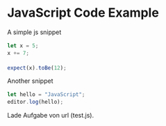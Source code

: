 # JavaScript Code Example

A simple js snippet

```js
let x = 5;
x += 7;

expect(x).toBe(12);
```

Another snippet

```js
let hello = "JavaScript";
editor.log(hello);
```

Lade Aufgabe von url <a data-action="html-editor" data-url="http://localhost:8080/dist/book/test.js" >(test.js)</a>.

<script type="module">
  import { init, openPreview, destroyAllTabs} from '../../lib/html-editor/html-editor.js'

  // add styles
  const styles = document.createElement("link")
  styles.href = "../../lib/html-editor/html-editor.css"
  styles.rel= "stylesheet"
  document.head.append(styles)

  // init editor
  const add = async (doc) => {
    if(doc.startsWith("data-url:")) {
      doc = doc.slice(9)
      doc = await(await fetch(doc)).text()
    }
    await init('html-editor', {
      footer: true,
      header: {loadBtn: true, newTab:false, openBtn:false, fullscreen:true, run:true, saveBtn:true},
      tabs: [
        {
          doc: doc,
          lang: 'javascript',
          fileName: 'demo'
        }
      ],
      events: {
        onSave: ()=>{
          console.log("intercept save")
          return true
        },
        onLoad: ()=>{
          console.log("onLoad event")
        }
      }
    })
    setTimeout(()=>{
      openPreview()
    })
  }


  setTimeout(() => {
    let  jsLangElements = []
    const hljs = Array.from(document.querySelectorAll(".hljs.language-js"))
    const docFromLink = Array.from(document.querySelectorAll('[data-action="html-editor"]'))
    jsLangElements = [...hljs,...docFromLink]

    jsLangElements.forEach(a=>{
      const hasActionAttribute = a.hasAttribute("data-action")
      console.log(hasActionAttribute)
      // const doc = await(await fetch("/dist/book/test.js")).text()
      let clickElement
      if(!hasActionAttribute) {
        const span = document.createElement("span")
        span.innerText = "edit"
        span.innerHTML = '<img style="filter: var(--theme-svg-text-filter);opacity: 0.5;" src="../../icons/mdi/javascript.svg" />'
        span.classList.add("edit-button")
        a.append(span)
        clickElement = span
      } else {
        clickElement = a
      }
      clickElement.addEventListener("click",async()=>{
          // get text from .language-javascript
          const nodes = Array.from(a.childNodes)
          const code = !hasActionAttribute ?
            nodes.filter((a,i)=>{
              // remove the "edit" button (edit should be last node)
              if(i === nodes.length -1 && a.classList?.contains("edit-button")) return false
              return true
            }).map(a => {
              if (a.nodeType == Node.TEXT_NODE) {
                return a.nodeValue
              } else {
                return a.innerText
              }
            })
            .join('') : "data-url:"+a.getAttribute("data-url")
          console.log(code)
          add_popup_editor_template()
          await add(code)
          const backdrop = document.getElementById('backdrop')
          const backdropCloseBtn = document.getElementById('backdrop-close-btn')
          backdropCloseBtn.addEventListener('click', () => {
            backdrop.classList.remove("full-opacity");
            setTimeout(()=>{
              destroyAllTabs()
              backdrop.remove()
              remove_popup_editor_template()
            }, 300)
          })
          setTimeout(()=>{
            backdrop.classList.add("full-opacity")
          })
          document.body.style.overflow = "hidden"
          const jsBlocks = document.querySelectorAll('.language-javascript')
        }, 500)
      })
    })
    
  
</script>
